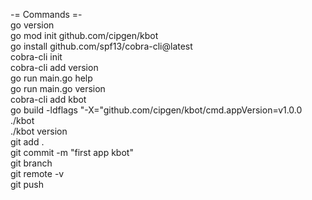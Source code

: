 -= Commands =-  
go version  
go mod init github.com/cipgen/kbot  
go install github.com/spf13/cobra-cli@latest  
cobra-cli init  
cobra-cli add version  
go run main.go help  
go run main.go version  
cobra-cli add kbot  
go build -ldflags "-X="github.com/cipgen/kbot/cmd.appVersion=v1.0.0  
./kbot  
./kbot version  
git add .  
git commit -m "first app kbot"  
git branch  
git remote -v  
git push  
